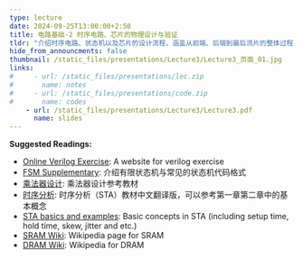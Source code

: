 ```yaml
---
type: lecture
date: 2024-09-25T13:00:00+2:50
title: 电路基础-2 时序电路、芯片的物理设计与验证
tldr: "介绍时序电路、状态机以及芯片的设计流程，涵盖从前端、后端到最后流片的整体过程"
hide_from_announcments: false
thumbnail: /static_files/presentations/Lecture3/Lecture3_页面_01.jpg
links: 
#     - url: /static_files/presentations/lec.zip
#       name: notes
#     - url: /static_files/presentations/code.zip
#       name: codes
    - url: /static_files/presentations/Lecture3/Lecture3.pdf
      name: slides
---
```

 **Suggested Readings:**
 - [Online Verilog Exercise](http://hdlbits.com): A website for verilog exercise
 - [FSM Supplementary](https://gitcode.csdn.net/65e7d48d1a836825ed789ace.html?dp_token=eyJ0eXAiOiJKV1QiLCJhbGciOiJIUzI1NiJ9.eyJpZCI6NzA0NTcyMSwiZXhwIjoxNzI3ODMyNTI3LCJpYXQiOjE3MjcyMjc3MjcsInVzZXJuYW1lIjoiSGlnZ3NCb3NlIn0.aQ_cBNLONcScbdGjBIkS7X-hwHC9vH0hMPlUcEL23Yk&spm=1001.2101.3001.6661.1&utm_medium=distribute.pc_relevant_t0.none-task-blog-2%7Edefault%7Ebaidujs_utm_term%7Eactivity-1-119421783-blog-125559829.235%5Ev43%5Epc_blog_bottom_relevance_base6&depth_1-utm_source=distribute.pc_relevant_t0.none-task-blog-2%7Edefault%7Ebaidujs_utm_term%7Eactivity-1-119421783-blog-125559829.235%5Ev43%5Epc_blog_bottom_relevance_base6&utm_relevant_index=1): 介绍有限状态机与常见的状态机代码格式
 - [乘法器设计](https://foxsen.github.io/archbase/%E8%BF%90%E7%AE%97%E5%99%A8%E8%AE%BE%E8%AE%A1.html#%E5%AE%9A%E7%82%B9%E8%A1%A5%E7%A0%81%E4%B9%98%E6%B3%95%E5%99%A8): 乘法器设计参考教材
 - [时序分析](https://zhuanlan.zhihu.com/p/345536827): 时序分析（STA）教材中文翻译版，可以参考第一章第二章中的基本概念
 - [STA basics and examples](https://github.com/brabect1/sta_basics_course/blob/master/doc/sta_basics_course.rst): Basic concepts in STA (including setup time, hold time, skew, jitter and etc.)
 - [SRAM Wiki](https://en.wikipedia.org/wiki/Static_random-access_memory#Design): Wikipedia page for SRAM
 - [DRAM Wiki](https://en.wikipedia.org/wiki/Dynamic_random-access_memory#Principles_of_operation): Wikipedia for DRAM